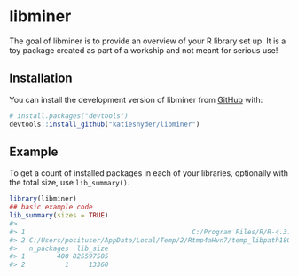 
<!-- README.md is generated from README.Rmd. Please edit that file -->

# libminer

<!-- badges: start -->
<!-- badges: end -->

The goal of libminer is to provide an overview of your R library set up.
It is a toy package created as part of a workship and not meant for
serious use!

## Installation

You can install the development version of libminer from
[GitHub](https://github.com/) with:

``` r
# install.packages("devtools")
devtools::install_github("katiesnyder/libminer")
```

## Example

To get a count of installed packages in each of your libraries,
optionally with the total size, use `lib_summary()`.

``` r
library(libminer)
## basic example code
lib_summary(sizes = TRUE)
#>                                                                       Library
#> 1                                          C:/Program Files/R/R-4.3.0/library
#> 2 C:/Users/posituser/AppData/Local/Temp/2/Rtmp4aHvn7/temp_libpath180464e52aea
#>   n_packages  lib_size
#> 1        400 825597505
#> 2          1     13360
```
